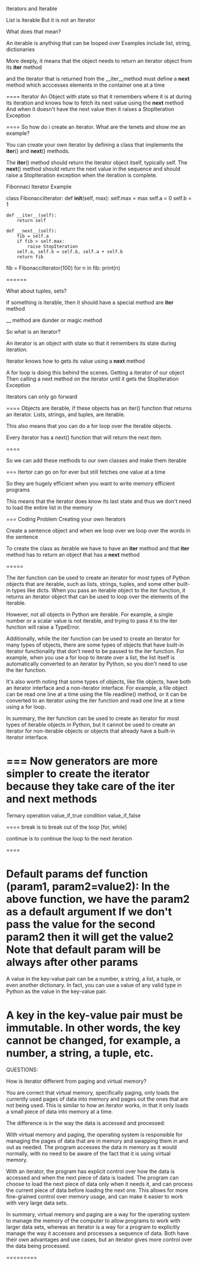 Iterators and Iterable 

List is iterable 
But it is not an Iterator

What does that mean?

An iterable is anything that can be looped over
Examples include list, string, dictionaries 

More deeply, it means that
the object needs to return an
iterator object from its __iter__ method

and the iterator that is returned from the 
__iter__method must define a __next__ method 
which acccesses elements in the container 
one at  a time

====
Iterator
An Object with state so that it remembers
where it is at during its iteration
and knows how to fetch its next value using the __next__
method
And when it doesn't have the next value 
then it raises a StopIteration Exception

====
So how do i create an iterator. What are the tenets and show me an example?

You can create your own iterator by defining a class that implements the __iter__() and __next__() methods.

The __iter__() method should return the iterator object itself, typically self.
The __next__() method should return the next value in the sequence and should raise a StopIteration exception when the iteration is complete.




Fibonnaci Iterator Example


class FibonacciIterator:
    def __init__(self, max):
        self.max = max
        self.a = 0
        self.b = 1

    def __iter__(self):
        return self

    def __next__(self):
        fib = self.a
        if fib > self.max:
            raise StopIteration
        self.a, self.b = self.b, self.a + self.b
        return fib

fib = FibonacciIterator(100)
for n in fib:
    print(n)



======

What about tuples, sets?

If something is iterable, then it should have 
a special method are __iter__ method 

__ method are dunder or magic method 

So what is an iterator?

An iterator is an object with state
so that it remembers its state 
during iteration.

Iterator knows how to gets its value
using a __next__ method 

A for loop is doing this behind the scenes.
Getting a iterator of our object
Then calling a next method on the iterator
until it gets the StopIteration Exception

Iterators can only go forward

====
Objects are iterable, if these objects has an iter() function that returns an iterator. 
Lists, strings, and tuples, are iterable. 

This also means that you can do a for loop over the iterable objects. 

Every iterator has a next() function that will return the next item.


====

So we can add these methods to our own classes
and make them iterable 

===
Itertor can go on for ever
but still fetches one value at a time

So they are hugely efficient when
you want to write memory efficient programs

This means that the iterator does know
its last state and thus we 
don't need to load the entire list 
in the memory

===
Coding Problem 
Creating your own Iterators 

Create a sentence object 
and when we loop over 
we loop over the words in the sentence

To create the class as iterable
we have to have an __iter__ method
and that __iter__ method
has to return an object 
that has a __next__ method 

=====

The iter function can be used to create an iterator for most types of Python objects that are iterable, such as lists, strings, tuples, and some other built-in types like dicts. When you pass an iterable object to the iter function, it returns an iterator object that can be used to loop over the elements of the iterable.

However, not all objects in Python are iterable. For example, a single number or a scalar value is not iterable, and trying to pass it to the iter function will raise a TypeError.

Additionally, while the iter function can be used to create an iterator for many types of objects, there are some types of objects that have built-in iterator functionality that don't need to be passed to the iter function. For example, when you use a for loop to iterate over a list, the list itself is automatically converted to an iterator by Python, so you don't need to use the iter function.

It's also worth noting that some types of objects, like file objects, have both an iterator interface and a non-iterator interface. For example, a file object can be read one line at a time using the file.readline() method, or it can be converted to an iterator using the iter function and read one line at a time using a for loop.

In summary, the iter function can be used to create an iterator for most types of iterable objects in Python, but it cannot be used to create an iterator for non-iterable objects or objects that already have a built-in iterator interface.




===
Now generators are more simpler
to create the iterator
because they take care of 
the iter and next methods
====

Ternary operation
value_if_true condition value_if_false

====
break is to break out of the loop [for, while]

continue is to continue the loop to the next iteration

====

Default params
def function (param1, param2=value2):
In the above function, 
we have the param2 as a default argument
If we don't pass the value for the second param2
then it will get the value2
**Note that default param will be always after 
other params**
===

A value in the key-value pair can be a number, a string, a list, a tuple, or even another dictionary. In fact, you can use a value of any valid type in Python as the value in the key-value pair.

A key in the key-value pair must be immutable. In other words, the key cannot be changed, for example, a number, a string, a tuple, etc.
====

QUESTIONS:

How is iterator different from paging and virtual memory?

You are correct that virtual memory, specifically paging, only loads the currently used pages of data into memory and pages out the ones that are not being used. This is similar to how an iterator works, in that it only loads a small piece of data into memory at a time.

The difference is in the way the data is accessed and processed:

With virtual memory and paging, the operating system is responsible for managing the pages of data that are in memory and swapping them in and out as needed. The program accesses the data in memory as it would normally, with no need to be aware of the fact that it is using virtual memory.

With an iterator, the program has explicit control over how the data is accessed and when the next piece of data is loaded. The program can choose to load the next piece of data only when it needs it, and can process the current piece of data before loading the next one. This allows for more fine-grained control over memory usage, and can make it easier to work with very large data sets.

In summary, virtual memory and paging are a way for the operating system to manage the memory of the computer to allow programs to work with larger data sets, whereas an iterator is a way for a program to explicitly manage the way it accesses and processes a sequence of data. Both have their own advantages and use cases, but an iterator gives more control over the data being processed.

=========
